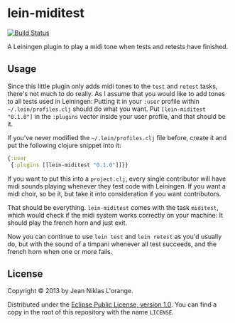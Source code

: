 # lein-miditest
[![Build Status](https://secure.travis-ci.org/hyPiRion/lein-miditest.png?branch=master "Build Status")](http://travis-ci.org/hyPiRion/lein-miditest)

A Leiningen plugin to play a midi tone when tests and retests have finished.

## Usage

Since this little plugin only adds midi tones to the `test` and `retest` tasks,
there's not much to do really. As I assume that you would like to add tones to
all tests used in Leiningen: Putting it in your `:user` profile within
`~/.lein/profiles.clj` should do what you want. Put `[lein-miditest "0.1.0"]` in
the `:plugins` vector inside your user profile, and that should be it.

If you've never modified the `~/.lein/profiles.clj` file before, create it and
put the following clojure snippet into it:

```clj
{:user
 {:plugins [[lein-miditest "0.1.0"]]}}
```

If you want to put this into a `project.clj`, every single contributor will have
midi sounds playing whenever they test code with Leiningen. If you want a midi
choir, so be it, but take it into consideration if you want contributors.

That should be everything. `lein-miditest` comes with the task `miditest`, which
would check if the midi system works correctly on your machine: It should play
the french horn and just exit. 

Now you can continue to use `lein test` and `lein retest` as you'd usually do,
but with the sound of a timpani whenever all test succeeds, and the french horn
when one or more fails.

## License

Copyright © 2013 by Jean Niklas L'orange.

Distributed under the [Eclipse Public License, version 1.0][license]. You can
find a copy in the root of this repository with the name `LICENSE`.

[license]: http://www.eclipse.org/legal/epl-v10.html "Eclipse Public License, version 1.0"
